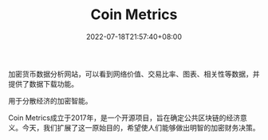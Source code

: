 ﻿---
weight: 
title: "Coin Metrics"
description: "加密货币数据分析网站，可以看到网络价值、交易比率、图表、相关性等数据，并提供了数据下载功能"
date: 2022-07-18T21:57:40+08:00
lastmod: 2022-07-18T16:45:40+08:00
draft: false
authors: ["june"]
featuredImage: "coin-metrics.png"
link: "https://coinmetrics.io/?ref=1234btc.com"
tags: ["数据收集","Coin Metrics"]
categories: ["navigation"]
navigation: ["数据收集"]
lightgallery: true
toc: true
pinned: false
recommend: false
recommend1: false
---
加密货币数据分析网站，可以看到网络价值、交易比率、图表、相关性等数据，并提供了数据下载功能。

用于分散经济的加密智能。

Coin Metrics成立于2017年，是一个开源项目，旨在确定公共区块链的经济意义。今天，我们扩展了这一原始目的，希望使人们能够做出明智的加密财务决策。